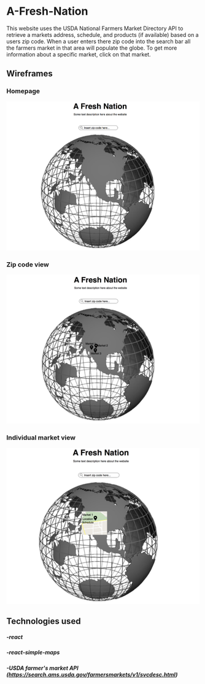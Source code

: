 # A-Fresh-Nation

This website uses the USDA National Farmers Market Directory API to retrieve a markets address, schedule, and products (if available) based on a users zip code. When a user enters there zip code into the search bar all the farmers market in that area will populate the globe. To get more information about a specific market, click on that market.

## Wireframes

### Homepage
![](Wireframes/a-fresh-nation-homepage.png)

### Zip code view
![](Wireframes/a-fresh-nation-all-markets.png)

### Individual market view
![](Wireframes/a-fresh-nation-individual-markets.png)

## Technologies used
##### -react
##### -react-simple-maps
##### -USDA farmer's market API (https://search.ams.usda.gov/farmersmarkets/v1/svcdesc.html)

